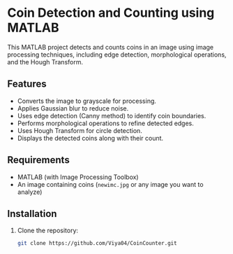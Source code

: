 # Coin Detection and Counting using MATLAB

This MATLAB project detects and counts coins in an image using image processing techniques, including edge detection, morphological operations, and the Hough Transform.

## Features
- Converts the image to grayscale for processing.
- Applies Gaussian blur to reduce noise.
- Uses edge detection (Canny method) to identify coin boundaries.
- Performs morphological operations to refine detected edges.
- Uses Hough Transform for circle detection.
- Displays the detected coins along with their count.

## Requirements
- MATLAB (with Image Processing Toolbox)
- An image containing coins (`newimc.jpg` or any image you want to analyze)

## Installation
1. Clone the repository:
   ```bash
   git clone https://github.com/Viya04/CoinCounter.git
